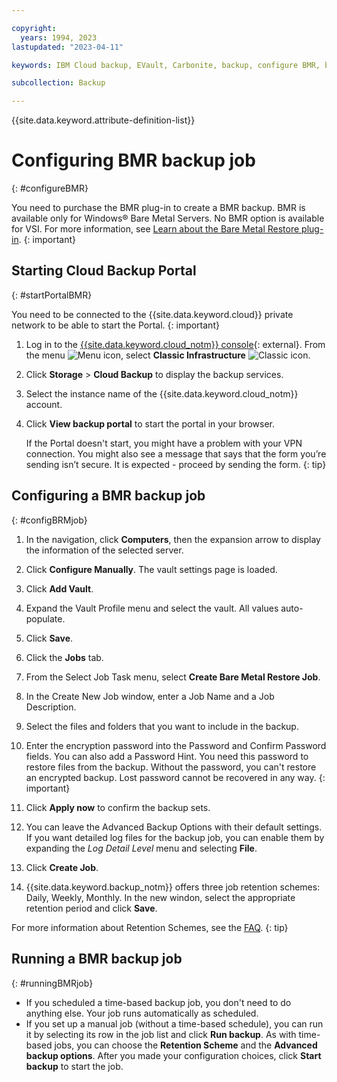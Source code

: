 ```yaml
---

copyright:
  years: 1994, 2023
lastupdated: "2023-04-11"

keywords: IBM Cloud backup, EVault, Carbonite, backup, configure BMR, bmr plug-in, bmr plugin, configuration

subcollection: Backup

---
```

{{site.data.keyword.attribute-definition-list}}

# Configuring BMR backup job
{: #configureBMR}

You need to purchase the BMR plug-in to create a BMR backup. BMR is available only for Windows&reg; Bare Metal Servers. No BMR option is available for VSI. For more information, see [Learn about the Bare Metal Restore plug-in](/docs/Backup?topic=Backup-BMRplugin#BMRplugin).
{: important}

## Starting Cloud Backup Portal
{: #startPortalBMR}

You need to be connected to the {{site.data.keyword.cloud}} private network to be able to start the Portal.
{: important}

1. Log in to the [{{site.data.keyword.cloud_notm}} console](/login){: external}. From the menu ![Menu icon](../icons/icon_hamburger.svg "Menu"), select **Classic Infrastructure** ![Classic icon](../icons/classic.svg "Classic").
2. Click **Storage** > **Cloud Backup** to display the backup services.
3. Select the instance name of the {{site.data.keyword.cloud_notm}} account.
4. Click **View backup portal** to start the portal in your browser.

   If the Portal doesn't start, you might have a problem with your VPN connection. You might also see a message that says that the form you’re sending isn’t secure. It is expected - proceed by sending the form.
   {: tip}

## Configuring a BMR backup job
{: #configBRMjob}

1. In the navigation, click **Computers**, then the expansion arrow to display the information of the selected server.
2. Click **Configure Manually**. The vault settings page is loaded.
3. Click **Add Vault**.
4. Expand the Vault Profile menu and select the vault. All values auto-populate.
5. Click **Save**.
6. Click the **Jobs** tab.
7. From the Select Job Task menu, select **Create Bare Metal Restore Job**.
8. In the Create New Job window, enter a Job Name and a Job Description.
9. Select the files and folders that you want to include in the backup.
10. Enter the encryption password into the Password and Confirm Password fields. You can also add a Password Hint.
   You need this password to restore files from the backup. Without the password, you can't restore an encrypted backup. Lost password cannot be recovered in any way.
   {: important}

11. Click **Apply now** to confirm the backup sets.
12. You can leave the Advanced Backup Options with their default settings. If you want detailed log files for the backup job, you can enable them by expanding the *Log Detail Level* menu and selecting **File**.
13. Click **Create Job**.
14. {{site.data.keyword.backup_notm}} offers three job retention schemes: Daily, Weekly, Monthly. In the new windon, select the appropriate retention period and click **Save**.

   For more information about Retention Schemes, see the [FAQ](/docs/Backup?topic=Backup-faqs#faqs).
   {: tip}

## Running a BMR backup job
{: #runningBMRjob}

- If you scheduled a time-based backup job, you don't need to do anything else. Your job runs automatically as scheduled.
- If you set up a manual job (without a time-based schedule), you can run it by selecting its row in the job list and click **Run backup**.
   As with time-based jobs, you can choose the **Retention Scheme** and the **Advanced backup options**. After you made your configuration choices, click **Start backup** to start the job.
